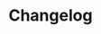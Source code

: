 ---
title: "Changelog"
layout: "archives"
url: "/changelog/"
summary: "latest news"
hidden: true
type: posts
---